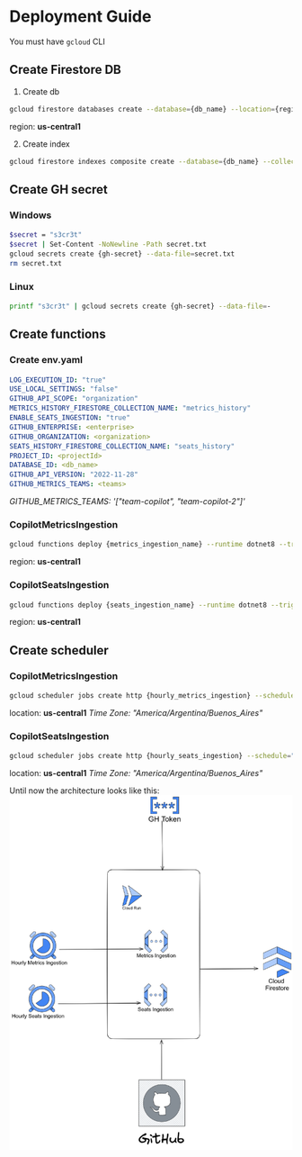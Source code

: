 # Deployment Guide
You must have `gcloud` CLI
## Create Firestore DB
1. Create db

```bash
gcloud firestore databases create --database={db_name} --location={region}
```
region: __us-central1__

2. Create index

```bash
gcloud firestore indexes composite create --database={db_name} --collection-group=metrics_history --field-config=field-path="team_data,order=ascending" --field-config=field-path="date,order=ascending" --field-config=field-path="name,order=ascending"
```

## Create GH secret
### Windows
```bash
$secret = "s3cr3t"
$secret | Set-Content -NoNewline -Path secret.txt
gcloud secrets create {gh-secret} --data-file=secret.txt
rm secret.txt
```
### Linux
```bash
printf "s3cr3t" | gcloud secrets create {gh-secret} --data-file=-
```

## Create functions
### Create env.yaml
```yaml
LOG_EXECUTION_ID: "true"
USE_LOCAL_SETTINGS: "false"
GITHUB_API_SCOPE: "organization"
METRICS_HISTORY_FIRESTORE_COLLECTION_NAME: "metrics_history"
ENABLE_SEATS_INGESTION: "true"
GITHUB_ENTERPRISE: <enterprise>
GITHUB_ORGANIZATION: <organization>
SEATS_HISTORY_FIRESTORE_COLLECTION_NAME: "seats_history"
PROJECT_ID: <projectId>
DATABASE_ID: <db_name>
GITHUB_API_VERSION: "2022-11-28"
GITHUB_METRICS_TEAMS: <teams>
```
*GITHUB_METRICS_TEAMS: '["team-copilot", "team-copilot-2"]'*

### CopilotMetricsIngestion
```bash
gcloud functions deploy {metrics_ingestion_name} --runtime dotnet8 --trigger-http --entry-point Microsoft.CopilotDashboard.DataIngestion.Functions.CopilotMetricsIngestion --region {region} --env-vars-file env.yaml --set-secrets="GITHUB_TOKEN={gh-secret}:latest" --allow-unauthenticated
```

region: __us-central1__

### CopilotSeatsIngestion
```bash
gcloud functions deploy {seats_ingestion_name} --runtime dotnet8 --trigger-http --entry-point Microsoft.CopilotDashboard.DataIngestion.Functions.CopilotSeatsIngestion --region {region} --env-vars-file env.yaml --set-secrets="GITHUB_TOKEN={gh-secret}:latest" --allow-unauthenticated
```


region: __us-central1__

## Create scheduler
### CopilotMetricsIngestion
```bash
gcloud scheduler jobs create http {hourly_metrics_ingestion} --schedule="0 * * * *" --uri={metrics_ingestion_uri} --http-method=GET --time-zone={timezone} --description="Invokes Metrics Ingestion API each hour to populate db" --location {location}
```
location: __us-central1__
*Time Zone: "America/Argentina/Buenos_Aires"*

### CopilotSeatsIngestion
```bash
gcloud scheduler jobs create http {hourly_seats_ingestion} --schedule="0 * * * *" --uri={seats_ingestion_uri} --http-method=GET --time-zone={timezone} --description="Invokes Seats Ingestion API each hour to populate db" --location {location}
```
location: __us-central1__
*Time Zone: "America/Argentina/Buenos_Aires"*

Until now the architecture looks like this:
![Architecture Stage 1](docs/deployment/arch-stage-1.png)
